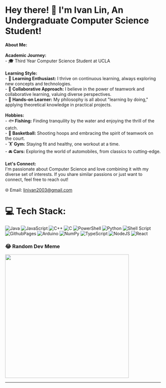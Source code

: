 # Hey there! 👋 I'm Ivan Lin, An Undergraduate Computer Science Student!
**About Me:** 
<br><br>**Academic Journey:**<br>- 🎓 Third Year Computer Science Student at UCLA<br><br>**Learning Style:**<br>- 🧠 **Learning Enthusiast:** I thrive on continuous learning, always exploring new concepts and technologies.<br>- 🤝 **Collaborative Approach:** I believe in the power of teamwork and collaborative learning, valuing diverse perspectives.<br>- 🚀 **Hands-on Learner:** My philosophy is all about "learning by doing," applying theoretical knowledge in practical projects.<br><br>**Hobbies:**<br>- 🐟 **Fishing:** Finding tranquility by the water and enjoying the thrill of the catch.<br>- 🏀 **Basketball:** Shooting hoops and embracing the spirit of teamwork on the court.<br>- 🏋️ **Gym:** Staying fit and healthy, one workout at a time.<br>- 🚘 **Cars:** Exploring the world of automobiles, from classics to cutting-edge.<br><br>**Let's Connect:**<br>I'm passionate about Computer Science and love combining it with my diverse set of interests. If you share similar passions or just want to connect, feel free to reach out!<br><br>
🌐 Email: linivan2003@gmail.com


# 💻 Tech Stack:
![Java](https://img.shields.io/badge/java-%23ED8B00.svg?style=for-the-badge&logo=openjdk&logoColor=white) ![JavaScript](https://img.shields.io/badge/javascript-%23323330.svg?style=for-the-badge&logo=javascript&logoColor=%23F7DF1E) ![C++](https://img.shields.io/badge/c++-%2300599C.svg?style=for-the-badge&logo=c%2B%2B&logoColor=white) ![C](https://img.shields.io/badge/c-%2300599C.svg?style=for-the-badge&logo=c&logoColor=white) ![PowerShell](https://img.shields.io/badge/PowerShell-%235391FE.svg?style=for-the-badge&logo=powershell&logoColor=white) ![Python](https://img.shields.io/badge/python-3670A0?style=for-the-badge&logo=python&logoColor=ffdd54) ![Shell Script](https://img.shields.io/badge/shell_script-%23121011.svg?style=for-the-badge&logo=gnu-bash&logoColor=white) ![GithubPages](https://img.shields.io/badge/github%20pages-121013?style=for-the-badge&logo=github&logoColor=white) ![Arduino](https://img.shields.io/badge/-Arduino-00979D?style=for-the-badge&logo=Arduino&logoColor=white) ![NumPy](https://img.shields.io/badge/numpy-%23013243.svg?style=for-the-badge&logo=numpy&logoColor=white) ![TypeScript](https://img.shields.io/badge/typescript-%23007ACC.svg?style=for-the-badge&logo=typescript&logoColor=white) ![NodeJS](https://img.shields.io/badge/node.js-6DA55F?style=for-the-badge&logo=node.js&logoColor=white) ![React](https://img.shields.io/badge/react-%2320232a.svg?style=for-the-badge&logo=react&logoColor=%2361DAFB)

### 😂 Random Dev Meme
<img src='https://randommeme-five.vercel.app/' style="height: 400px;"/>

---

<!-- Proudly created with GPRM ( https://gprm.itsvg.in ) -->
